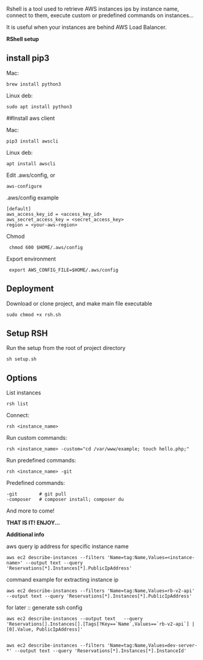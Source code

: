 Rshell is a tool used to retrieve AWS instances ips by instance name, connect to them,
execute custom or predefined commands on instances...

It is useful when your instances are behind AWS Load Balancer.

**RShell setup**

## install pip3

Mac:

    brew install python3

Linux deb:

    sudo apt install python3

##Install aws client
 
Mac:

    pip3 install awscli

Linux deb:

    apt install awscli 

Edit .aws/config, or

    aws-configure

.aws/config example
   
    [default]
    aws_access_key_id = <access_key_id> 
    aws_secret_access_key = <secret_access_key>
    region = <your-aws-region>

Chmod

     chmod 600 $HOME/.aws/config

Export environment

     export AWS_CONFIG_FILE=$HOME/.aws/config

## Deployment
Download or clone project, and make main file executable

    sudo chmod +x rsh.sh

## Setup RSH
Run the setup from the root of project directory

    sh setup.sh

## Options
List instances

    rsh list
    
Connect:

    rsh <instance_name>

Run custom commands:

    rsh <instance_name> -custom="cd /var/www/example; touch hello.php;"

Run predefined commands:

    rsh <instance_name> -git
    
Predefined commands:
    
    -git        # git pull
    -composer   # composer install; composer du
And more to come!

**THAT IS IT! ENJOY...**


**Additional info**

aws query ip address for specific instance name

    aws ec2 describe-instances --filters 'Name=tag:Name,Values=<instance-name>' --output text --query 'Reservations[*].Instances[*].PublicIpAddress'

command example for extracting instance ip

    aws ec2 describe-instances --filters 'Name=tag:Name,Values=rb-v2-api' --output text --query 'Reservations[*].Instances[*].PublicIpAddress'

for later :: generate ssh config

    aws ec2 describe-instances --output text   --query 'Reservations[].Instances[].[Tags[?Key==`Name`,Values==`rb-v2-api`] | [0].Value, PublicIpAddress]'


    aws ec2 describe-instances --filters 'Name=tag:Name,Values=dev-server-*' --output text --query 'Reservations[*].Instances[*].InstanceId'
